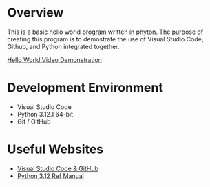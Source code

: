 # Overview


This is a basic hello world program written in phyton. The purpose of creating this program is to demostrate the use of Visual Studio Code, Github, and Python integrated together.

[Hello World Video Demonstration](https://youtu.be/JYtBxk0A7Hw)

# Development Environment

* Visual Studio Code
* Python 3.12.1 64-bit
* Git / GitHub

# Useful Websites

* [Visual Studio Code & GitHub](https://code.visualstudio.com/docs/editor/versioncontrol)
* [Python 3.12 Ref Manual](https://docs.python.org/3.12/reference/index.html)
